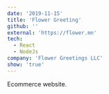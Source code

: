 ```yaml
---
date: '2019-11-15'
title: 'Flower Greeting'
github: ''
external: 'https://flower.mn'
tech:
  - React
  - NodeJs
company: 'Flower Greetings LLC'
show: 'true'
---
```


Ecommerce website.
